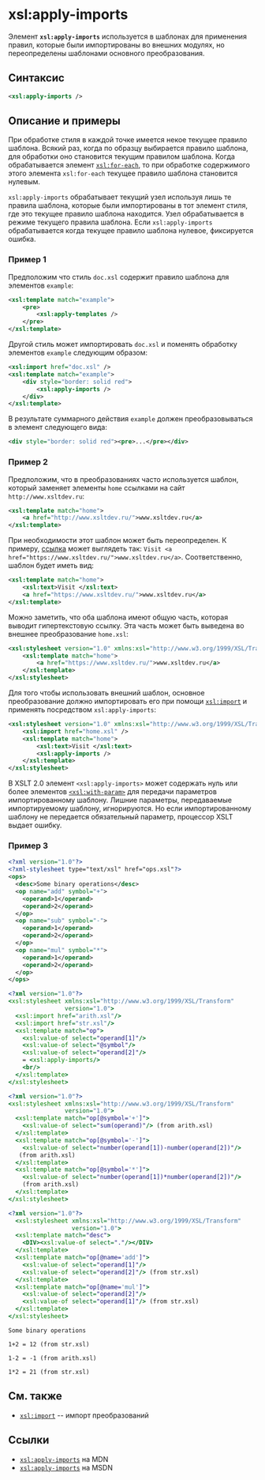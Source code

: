 # xsl:apply-imports

Элемент **`xsl:apply-imports`** используется в шаблонах для применения правил, которые были импортированы во внешних модулях, но переопределены шаблонами основного преобразования.

## Синтаксис

```xml
<xsl:apply-imports />
```

## Описание и примеры

При обработке стиля в каждой точке имеется некое текущее правило шаблона. Всякий раз, когда по образцу выбирается правило шаблона, для обработки оно становится текущим правилом шаблона. Когда обрабатывается элемент [`xsl:for-each`](/xslt/xsl-for-each/), то при обработке содержимого этого элемента `xsl:for-each` текущее правило шаблона становится нулевым.

`xsl:apply-imports` обрабатывает текущий узел используя лишь те правила шаблона, которые были импортированы в тот элемент стиля, где это текущее правило шаблона находится. Узел обрабатывается в режиме текущего правила шаблона. Если `xsl:apply-imports` обрабатывается когда текущее правило шаблона нулевое, фиксируется ошибка.

### Пример 1

Предположим что стиль `doc.xsl` содержит правило шаблона для элементов `example`:

```xml
<xsl:template match="example">
    <pre>
		<xsl:apply-templates />
	</pre>
</xsl:template>
```

Другой стиль может импортировать `doc.xsl` и поменять обработку элементов `example` следующим образом:

```xml
<xsl:import href="doc.xsl" />
<xsl:template match="example">
    <div style="border: solid red">
        <xsl:apply-imports />
    </div>
</xsl:template>
```

В результате суммарного действия `example` должен преобразовываться в элемент следующего вида:

```xml
<div style="border: solid red"><pre>...</pre></div>
```

### Пример 2

Предположим, что в преобразованиях часто используется шаблон, который заменяет элементы `home` ссылками на сайт `http://www.xsltdev.ru`:

```xml
<xsl:template match="home">
    <a href="http://www.xsltdev.ru/">www.xsltdev.ru</a>
</xsl:template>
```

При необходимости этот шаблон может быть переопределен. К примеру, [ссылка](/html/a/) может выглядеть так: `Visit <a href="https://www.xsltdev.ru/">www.xsltdev.ru</a>`. Соответственно, шаблон будет иметь вид:

```xml
<xsl:template match="home">
    <xsl:text>Visit </xsl:text>
    <a href="https://www.xsltdev.ru/">www.xsltdev.ru</a>
</xsl:template>
```

Можно заметить, что оба шаблона имеют общую часть, которая выводит гипертекстовую ссылку. Эта часть может быть выведена во внешнее преобразование `home.xsl`:

```xml
<xsl:stylesheet version="1.0" xmlns:xsl="http://www.w3.org/1999/XSL/Transform">
    <xsl:template match="home">
        <a href="https://www.xsltdev.ru/">www.xsltdev.ru</a>
    </xsl:template>
</xsl:stylesheet>
```

Для того чтобы использовать внешний шаблон, основное преобразование должно импортировать его при помощи [`xsl:import`](/xslt/xsl-import/) и применять посредством `xsl:apply-imports`:

```xml
<xsl:stylesheet version="1.0" xmlns:xsl="http://www.w3.org/1999/XSL/Transform">
    <xsl:import href="home.xsl" />
    <xsl:template match="home">
        <xsl:text>Visit </xsl:text>
        <xsl:apply-imports />
    </xsl:template>
</xsl:stylesheet>
```

В XSLT 2.0 элемент `<xsl:apply-imports>` может содержать нуль или более элементов [`<xsl:with-param>`](/xslt/xsl-with-param/) для передачи параметров импортированному шаблону. Лишние параметры, передаваемые импортируемому шаблону, игнорируются. Но если импортированному шаблону не передается обязательный параметр, процессор XSLT выдает ошибку.

### Пример 3

```XML tab=
<?xml version="1.0"?>
<?xml-stylesheet type="text/xsl" href="ops.xsl"?>
<ops>
  <desc>Some binary operations</desc>
  <op name="add" symbol="+">
    <operand>1</operand>
    <operand>2</operand>
  </op>
  <op name="sub" symbol="-">
    <operand>1</operand>
    <operand>2</operand>
  </op>
  <op name="mul" symbol="*">
    <operand>1</operand>
    <operand>2</operand>
  </op>
</ops>
```

```XSLT tab=ops.xsl
<?xml version="1.0"?>
<xsl:stylesheet xmlns:xsl="http://www.w3.org/1999/XSL/Transform"
                version="1.0">
  <xsl:import href="arith.xsl"/>
  <xsl:import href="str.xsl"/>
  <xsl:template match="op">
    <xsl:value-of select="operand[1]"/>
    <xsl:value-of select="@symbol"/>
    <xsl:value-of select="operand[2]"/>
    = <xsl:apply-imports/>
    <br/>
  </xsl:template>
</xsl:stylesheet>
```

```XSLT tab=arith.xsl
<?xml version="1.0"?>
<xsl:stylesheet xmlns:xsl="http://www.w3.org/1999/XSL/Transform"
                version="1.0">
  <xsl:template match="op[@symbol='+']">
    <xsl:value-of select="sum(operand)"/> (from arith.xsl)
  </xsl:template>
  <xsl:template match="op[@symbol='-']">
    <xsl:value-of select="number(operand[1])-number(operand[2])"/>
   (from arith.xsl)
  </xsl:template>
  <xsl:template match="op[@symbol='*']">
    <xsl:value-of select="number(operand[1])*number(operand[2])"/>
    (from arith.xsl)
  </xsl:template>
</xsl:stylesheet>
```

```XSLT tab=str.xsl
<?xml version="1.0"?>
  <xsl:stylesheet xmlns:xsl="http://www.w3.org/1999/XSL/Transform"
                  version="1.0">
  <xsl:template match="desc">
    <DIV><xsl:value-of select="."/></DIV>
  </xsl:template>
  <xsl:template match="op[@name='add']">
    <xsl:value-of select="operand[1]"/>
    <xsl:value-of select="operand[2]"/> (from str.xsl)
  </xsl:template>
  <xsl:template match="op[@name='mul']">
    <xsl:value-of select="operand[2]"/>
    <xsl:value-of select="operand[1]"/> (from str.xsl)
  </xsl:template>
</xsl:stylesheet>
```

```Output tab=
Some binary operations

1+2 = 12 (from str.xsl)

1-2 = -1 (from arith.xsl)

1*2 = 21 (from str.xsl)
```

## См. также

- [`xsl:import`](/xslt/xsl-import/) -- импорт преобразований

## Ссылки

- [`xsl:apply-imports`](https://developer.mozilla.org/en/XSLT/apply-imports) на MDN
- [`xsl:apply-imports`](https://msdn.microsoft.com/en-us/library/ms256178.aspx) на MSDN
